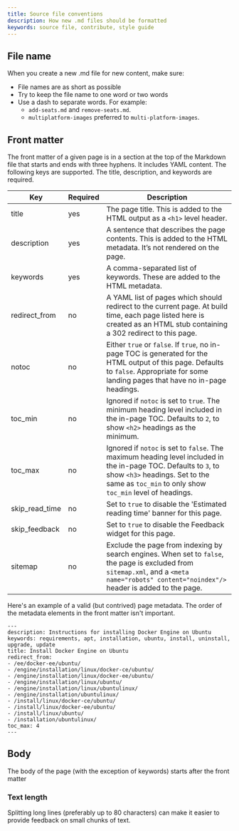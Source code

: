 ```yaml
---
title: Source file conventions
description: How new .md files should be formatted
keywords: source file, contribute, style guide
---
```


## File name

When you create a new .md file for new content, make sure: 
- File names are as short as possible
- Try to keep the file name to one word or two words
- Use a dash to separate words. For example:
  - `add-seats.md`  and `remove-seats.md`.
  - `multiplatform-images` preferred to `multi-platform-images`.

## Front matter

The front matter of a given page is in a section at the top of the Markdown
file that starts and ends with three hyphens. It includes YAML content. The
following keys are supported. The title, description, and keywords are required.

| Key            | Required | Description                                                                                                                                                                                                   |
|----------------|----------|---------------------------------------------------------------------------------------------------------------------------------------------------------------------------------------------------------------|
| title          | yes      | The page title. This is added to the HTML output as a `<h1>` level header.                                                                                                                                    |
| description    | yes      | A sentence that describes the page contents. This is added to the HTML metadata. It’s not rendered on the page.                                                                                               |
| keywords       | yes      | A comma-separated list of keywords. These are added to the HTML metadata.                                                                                                                                     |
| redirect_from  | no       | A YAML list of pages which should redirect to the current page. At build time, each page listed here is created as an HTML stub containing a 302 redirect to this page.                                       |
| notoc          | no       | Either `true` or `false`. If `true`, no in-page TOC is generated for the HTML output of this page. Defaults to `false`. Appropriate for some landing pages that have no in-page headings.                     |
| toc_min        | no       | Ignored if `notoc` is set to `true`. The minimum heading level included in the in-page TOC. Defaults to `2`, to show `<h2>` headings as the minimum.                                                          |
| toc_max        | no       | Ignored if `notoc` is set to `false`. The maximum heading level included in the in-page TOC. Defaults to `3`, to show `<h3>` headings. Set to the same as `toc_min` to only show `toc_min` level of headings. |
| skip_read_time | no       | Set to `true` to disable the 'Estimated reading time' banner for this page.                                                                                                                                   |
| skip_feedback  | no       | Set to `true` to disable the Feedback widget for this page.                                                                                                                                                   |
| sitemap        | no       | Exclude the page from indexing by search engines. When set to `false`, the page is excluded from `sitemap.xml`, and a `<meta name="robots" content="noindex"/>` header is added to the page.                  |

Here's an example of a valid (but contrived) page metadata. The order of
the metadata elements in the front matter isn't important.

```liquid
---
description: Instructions for installing Docker Engine on Ubuntu
keywords: requirements, apt, installation, ubuntu, install, uninstall, upgrade, update
title: Install Docker Engine on Ubuntu
redirect_from:
- /ee/docker-ee/ubuntu/
- /engine/installation/linux/docker-ce/ubuntu/
- /engine/installation/linux/docker-ee/ubuntu/
- /engine/installation/linux/ubuntu/
- /engine/installation/linux/ubuntulinux/
- /engine/installation/ubuntulinux/
- /install/linux/docker-ce/ubuntu/
- /install/linux/docker-ee/ubuntu/
- /install/linux/ubuntu/
- /installation/ubuntulinux/
toc_max: 4
---
```

## Body

The body of the page (with the exception of keywords) starts after the front matter 

### Text length

Splitting long lines (preferably up to 80 characters) can make it easier to provide feedback on small chunks of text.
